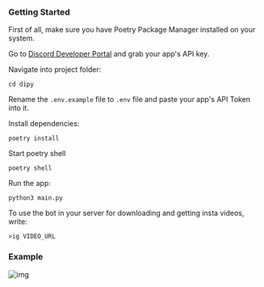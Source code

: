 ### Getting Started

First of all, make sure you have Poetry Package Manager installed on your system.

Go to [Discord Developer Portal](https://discord.com/developers/applications) and grab your app's API key.

Navigate into project folder:

```shell
cd dipy
```

Rename the `.env.example` file to `.env` file and paste your app's API Token into it.

Install dependencies:

```shell
poetry install
```

Start poetry shell

```shell
poetry shell
```

Run the app:

```shell
python3 main.py
```

To use the bot in your server for downloading and getting insta videos, write:

```text 
>ig VIDEO_URL
 ```

### Example

![img](https://images-ext-1.discordapp.net/external/95MUTP9E8dcuID-XRkff4-rbJziGv7PxqrQwchY_s1o/%3FX-Amz-Algorithm%3DAWS4-HMAC-SHA256%26X-Amz-Credential%3DAKIAVCODYLSA53PQK4ZA%252F20240222%252Fus-east-1%252Fs3%252Faws4_request%26X-Amz-Date%3D20240222T032223Z%26X-Amz-Expires%3D300%26X-Amz-Signature%3D8cc69439157dd4b605b3bde996d045dd7eef4d902aa2da838e58e8d4be93d6fb%26X-Amz-SignedHeaders%3Dhost%26actor_id%3D58932692%26key_id%3D0%26repo_id%3D155288604/https/github-production-user-asset-6210df.s3.amazonaws.com/58932692/306846594-dea81fe2-bdbc-4140-82e9-258608436684.png)
